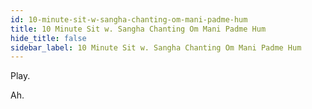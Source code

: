 ```yaml
---
id: 10-minute-sit-w-sangha-chanting-om-mani-padme-hum
title: 10 Minute Sit w. Sangha Chanting Om Mani Padme Hum
hide_title: false
sidebar_label: 10 Minute Sit w. Sangha Chanting Om Mani Padme Hum
---
```

























Play.

Ah.





































































































































































